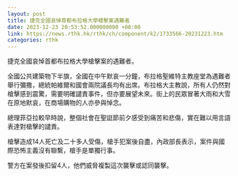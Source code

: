 ```yaml
---
layout: post
title: 捷克全國哀悼首都布拉格大學槍擊案遇難者
date: 2023-12-23 20:53:52.000000000 +08:00
link: https://news.rthk.hk/rthk/ch/component/k2/1733566-20231223.htm
categories: rthk
---
```


捷克全國哀悼首都布拉格大學槍擊案的遇難者。

全國公共建築物下半旗，全國在中午默哀一分鐘，布拉格聖維特主教座堂為遇難者舉行彌撒，總統帕維爾和國會兩院議長均有出席。布拉格大主教說，所有人仍然對槍擊感到震驚，需要明確譴責事件，但亦要展望未來。街上的民眾冒著大雨和大雪在原地默哀，在商場購物的人亦參與悼念。

總理菲亞拉較早時說，整個社會在聖誔節前夕感受到痛苦和悲傷，實在難以用言語表達對槍擊的譴責。

槍擊造成14人死亡及二十多人受傷，槍手犯案後自盡，內政部長表示，案件與國際恐怖主義沒有聯繫，槍手是單獨行事。

警方在案發後扣留4人，他們威脅複製這次襲擊或認同襲擊。
